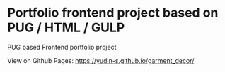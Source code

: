 # Portfolio frontend project based on PUG / HTML / GULP

PUG based Frontend portfolio project  

View on Github Pages: https://yudin-s.github.io/garment_decor/ 
